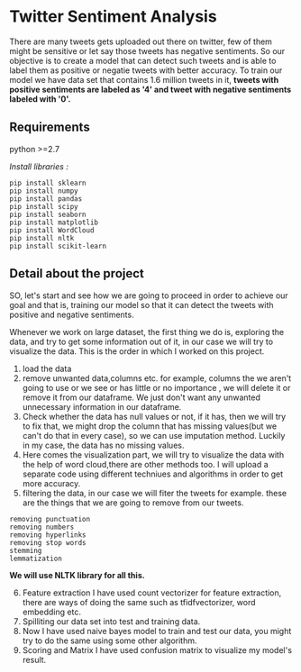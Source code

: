 # Twitter Sentiment Analysis
There are many tweets gets uploaded out there on twitter, few of them might be sensitive or let say those tweets has negative sentiments. 
So our objective is to create a model that can detect such tweets and is able to label them as positive or negatie tweets with better accuracy.
To train our model we have data set that contains 1.6 million tweets in it, **tweets with positive sentiments are labeled as '4' and tweet with negative sentiments labeled with '0'.**
## Requirements
python >=2.7  

*Install libraries :*
```
pip install sklearn 
pip install numpy 
pip install pandas
pip install scipy
pip install seaborn
pip install matplotlib
pip install WordCloud
pip install nltk
pip install scikit-learn
```

## Detail about the project
SO, let's start and see how we are going to proceed in order to achieve our goal and that is, training our model so that it can detect the tweets with positive and negative sentiments.

Whenever we work on large dataset, the first thing we do is, exploring the data, and try to get some information out of it, in our case we will try to visualize the data. 
This is the order in which I worked on this project.
1. load the data
2. remove unwanted data,columns etc. for example, columns the we aren't going to use or we see or has little or no importance , we will delete it or remove it from our dataframe. We just don't want any unwanted unnecessary information in our dataframe.
3. Check whether the data has null values or not, if it has, then we will try to fix that, we might drop the column that has missing values(but we can't do that in every case), so we can use imputation method. Luckily in my case, the data has no missing values.
4. Here comes the visualization part, we will try to visualize the data with the help of word cloud,there are other methods too. I will upload a separate code using different techniues and algorithms in order to get more accuracy.
5. filtering the data, in our case we will fiter the tweets for example. 
these are the things that we are going to remove from our tweets.
```
removing punctuation
removing numbers 
removing hyperlinks 
removing stop words 
stemming  
lemmatization
```
**We will use NLTK library for all this.**

6. Feature extraction
I have used count vectorizer for feature extraction, there are ways of doing the same such as tfidfvectorizer, word embedding etc.
7. Spilliting our data set into test and training data. 
8. Now I have used naive bayes model to train and test our data, you might try to do the same using some other algorithm.
9. Scoring and Matrix
  I have used confusion matrix to visualize my model's result.
